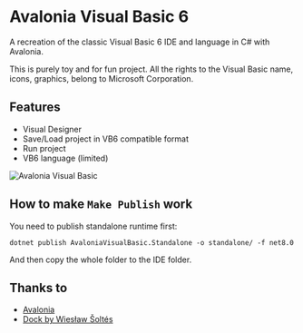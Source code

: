 # Avalonia Visual Basic 6

A recreation of the classic Visual Basic 6 IDE and language in C# with Avalonia.

This is purely toy and for fun project. All the rights to the Visual Basic name, icons, graphics, belong to Microsoft Corporation.

## Features

- Visual Designer
- Save/Load project in VB6 compatible format
- Run project
- VB6 language (limited)

![Avalonia Visual Basic](https://raw.githubusercontent.com/BAndysc/AvaloniaVisualBasic6/refs/heads/master/examples/img_vb6.gif)


## How to make `Make Publish` work

You need to publish standalone runtime first:
```
dotnet publish AvaloniaVisualBasic.Standalone -o standalone/ -f net8.0
```
And then copy the whole folder to the IDE folder.


## Thanks to
 - [Avalonia](https://github.com/AvaloniaUI/Avalonia)
 - [Dock by Wiesław Šoltés](https://github.com/wieslawsoltes/Dock)